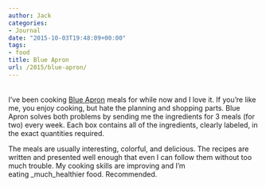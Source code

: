 ```yaml
---
author: Jack
categories:
- Journal
date: "2015-10-03T19:48:09+00:00"
tags:
- food
title: Blue Apron
url: /2015/blue-apron/
---
```


<figure><a class="fancybox" title="" href="https://www.baty.net/img/2015/20151003_Blue_Apron_box.jpg" rel="article0"><img src="https://www.baty.net/img/2015/20151003_Blue_Apron_box.jpg" alt="" /></a></p> <figcaption> 

#### </figcaption> </figure> 

I’ve been cooking [Blue Apron][1] meals for while now and I love it. If you’re like me, you enjoy cooking, but hate the planning and shopping parts. Blue Apron solves both problems by sending me the ingredients for 3 meals (for two) every week. Each box contains all of the ingredients, clearly labeled, in the exact quantities required.

The meals are usually interesting, colorful, and delicious. The recipes are written and presented well enough that even I can follow them without too much trouble. My cooking skills are improving and I’m eating _much_healthier food. Recommended.

 [1]: https://www.blueapron.com/